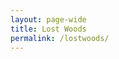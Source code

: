 ```yaml
---
layout: page-wide
title: Lost Woods
permalink: /lostwoods/
---
```


<div id="map-canvas"></div>

<script type="text/javascript" src="https://maps.googleapis.com/maps/api/js?key=AIzaSyBczbNIYsrrbOLxudm2oZq9t1xzLLpA2cg"></script>

<script type="text/javascript">
  // PRACTICE CODE WORKING, COMMENTS FOR UPDATING CODE WHEN WE HAVE SF API
  // PUT ARRAY OF ORG NAME & ADDRESSES FROM SF API HERE
  // DECLARE AN ARRAY OF MARKERS & INFO WINDOWS
  var orgName = 'Scottish Council for Voluntary Organisations';
  var addresses = [
  'Mansfield Traquair Centre, 15 Mansfield Place, Edinburgh, EH3 6BB, UK',
  'Brunswick House, 51 Wilson St, Glasgow, G1 1UZ, UK',
  'Fairways House, Fairways Business Park, Castle Heather, Inverness, IV2 6AA, UK'];
  var geocoder, map;
  var mapOptions = {
    center: {lat: 55.950, lng: 3.183},
    zoom: 8,
    mapTypeId: google.maps.MapTypeId.ROADMAP,
    disableDefaultUI: true,
    mapTypeControl: true
  };
    
  map = new google.maps.Map(document.getElementById('map-canvas'),mapOptions);

  /*function geoCodeAndMark(addresses) {
    geocoder = new google.maps.Geocoder();
    // FOR EACH ADDRESS IN ARRAY LOOP GEOCODER
    
    geocoder.geocode({'address': address}, function (result, statusCode){
      if(statusCode == google.maps.GeocoderStatus.OK){
        
        // POPULATE ARRAY OF MARKERS
        var marker = new google.maps.Marker({
          map:map,
          position: result[0].geometry.location,
          title: orgName
        });
        
        // POPULATE ARRAY OF INFOWINDOWS
        var infoWindow = new google.maps.InfoWindow({
          content: '<h1>' + orgName + '</h1>' + '<p>' + address + '</p>'
        });
        google.maps.event.addListener(marker, 'click', function(){infoWindow.open(map,marker);});
      }
      else{
        // REMOVE THIS AFTER SF API
        var mapOptions = {
        center: {lat: 55.858, lng: 4.259},
        zoom: 11,
        mapTypeId: google.maps.MapTypeId.ROADMAP,
        disableDefaultUI: true,
        mapTypeControl: true
        };
        map = new google.maps.Map(document.getElementById('map-canvas'),mapOptions);
      }
    });
  }
  main();*/
 </script>
